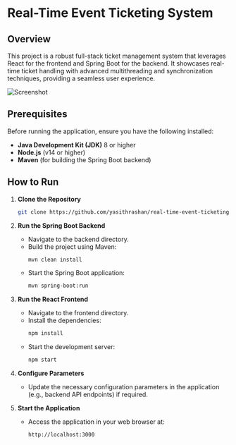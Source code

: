 # Real-Time Event Ticketing System

## Overview
This project is a robust full-stack ticket management system that leverages React for the frontend and Spring Boot for the backend. It showcases real-time ticket handling with advanced multithreading and synchronization techniques, providing a seamless user experience.

![Screenshot](https://i.postimg.cc/yNm9nF17/Screenshot-2024-12-12-020446.png)

## Prerequisites
Before running the application, ensure you have the following installed:

- **Java Development Kit (JDK)** 8 or higher
- **Node.js** (v14 or higher)
- **Maven** (for building the Spring Boot backend)

## How to Run

1. **Clone the Repository**
   ```bash
   git clone https://github.com/yasithrashan/real-time-event-ticketing-system.git
   ```

2. **Run the Spring Boot Backend**
   - Navigate to the backend directory.
   - Build the project using Maven:
     ```bash
     mvn clean install
     ```
   - Start the Spring Boot application:
     ```bash
     mvn spring-boot:run
     ```

3. **Run the React Frontend**
   - Navigate to the frontend directory.
   - Install the dependencies:
     ```bash
     npm install
     ```
   - Start the development server:
     ```bash
     npm start
     ```

4. **Configure Parameters**
   - Update the necessary configuration parameters in the application (e.g., backend API endpoints) if required.

5. **Start the Application**
   - Access the application in your web browser at:
     ```
     http://localhost:3000
     
